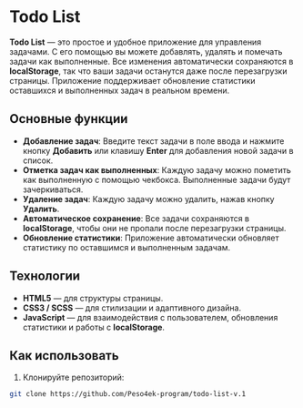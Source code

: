 # Todo List

**Todo List** — это простое и удобное приложение для управления задачами. С его помощью вы можете добавлять, удалять и помечать задачи как выполненные. Все изменения автоматически сохраняются в **localStorage**, так что ваши задачи останутся даже после перезагрузки страницы. Приложение поддерживает обновление статистики оставшихся и выполненных задач в реальном времени.

## Основные функции

- **Добавление задач**: Введите текст задачи в поле ввода и нажмите кнопку **Добавить** или клавишу **Enter** для добавления новой задачи в список.
- **Отметка задач как выполненных**: Каждую задачу можно пометить как выполненную с помощью чекбокса. Выполненные задачи будут зачеркиваться.
- **Удаление задач**: Каждую задачу можно удалить, нажав кнопку **Удалить**.
- **Автоматическое сохранение**: Все задачи сохраняются в **localStorage**, чтобы они не пропали после перезагрузки страницы.
- **Обновление статистики**: Приложение автоматически обновляет статистику по оставшимся и выполненным задачам.

## Технологии

- **HTML5** — для структуры страницы.
- **CSS3 / SCSS** — для стилизации и адаптивного дизайна.
- **JavaScript** — для взаимодействия с пользователем, обновления статистики и работы с **localStorage**.

## Как использовать

1. Клонируйте репозиторий:

```bash
git clone https://github.com/Peso4ek-program/todo-list-v.1
